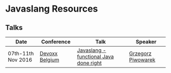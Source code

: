 # Javaslang Resources

## Talks

| Date | Conference | Talk | Speaker |
| --- | --- | --- | --- |
| 07th-11th Nov 2016 | [Devoxx Belgium][devoxx-belgium] | [Javaslang - functional Java done right](http://cfp.devoxx.be/2016/talk/MSD-7684/Javaslang_-_functional_Java_done_right) | [Grzegorz Piwowarek][pivovarit] |

[//]: # (Twitter Users)
[pivovarit]: https://twitter.com/pivovarit  "@pivovarit"

[//]: # (Conferences)
[devoxx-belgium]: https://devoxx.be/ "Devoxx Belgium"
